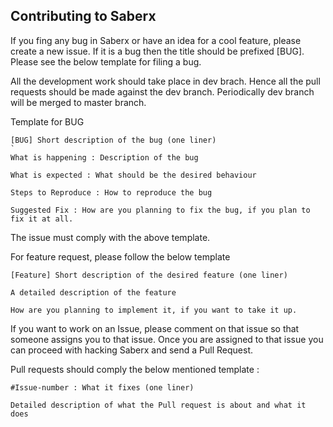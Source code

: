 ## Contributing to Saberx

If you fing any bug in Saberx or have an idea for a cool feature, please create a new issue.
If it is a bug then the title should be prefixed [BUG]. Please see the below template for filing a bug.

All the development work should take place in dev brach. Hence all the pull requests should be made against
the dev branch. Periodically dev branch will be merged to master branch.

Template for BUG

```
[BUG] Short description of the bug (one liner)
`
What is happening : Description of the bug

What is expected : What should be the desired behaviour

Steps to Reproduce : How to reproduce the bug

Suggested Fix : How are you planning to fix the bug, if you plan to fix it at all.

```

The issue must comply with the above template.

For feature request, please follow the below template

```
[Feature] Short description of the desired feature (one liner)

A detailed description of the feature

How are you planning to implement it, if you want to take it up.

```
If you want to work on an Issue, please comment on that issue so that someone assigns you to that issue.
Once you are assigned to that issue you can proceed with hacking Saberx and send a Pull Request.

Pull requests should comply the below mentioned template :

```
#Issue-number : What it fixes (one liner)

Detailed description of what the Pull request is about and what it does

```
